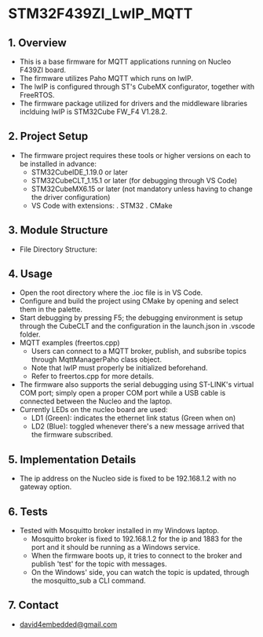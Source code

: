 # STM32F439ZI_LwIP_MQTT

## 1. Overview
* This is a base firmware for MQTT applications running on Nucleo F439ZI board.
* The firmware utilizes Paho MQTT which runs on lwIP.
* The lwIP is configured through ST's CubeMX configurator, together with FreeRTOS.
* The firmware package utilized for drivers and the middleware libraries inclduing lwIP is STM32Cube FW_F4 V1.28.2.

## 2. Project Setup
* The firmware project requires these tools or higher versions on each to be installed in advance:
  - STM32CubeIDE_1.19.0 or later
  - STM32CubeCLT_1.15.1 or later (for debugging through VS Code)
  - STM32CubeMX6.15 or later (not mandatory unless having to change the driver configuration)
  - VS Code with extensions:
   . STM32
   . CMake

## 3. Module Structure
* File Directory Structure:

## 4. Usage
* Open the root directory where the .ioc file is in VS Code.
* Configure and build the project using CMake by opening and select them in the palette.
* Start debugging by pressing F5; the debugging environment is setup through the CubeCLT and the configuration in the launch.json in .vscode folder.
* MQTT examples (freertos.cpp)
   - Users can connect to a MQTT broker, publish, and subsribe topics through MqttManagerPaho class object.
   - Note that lwIP must properly be initialized beforehand.
   - Refer to freertos.cpp for more details.
* The firmware also supports the serial debugging using ST-LINK's virtual COM port; simply open a proper COM port while a USB cable is connected between the Nucleo and the laptop.
* Currently LEDs on the nucleo board are used:
   - LD1 (Green): indicates the ethernet link status (Green when on)
   - LD2 (Blue): toggled whenever there's a new message arrived that the firmware subscribed.

## 5. Implementation Details
* The ip address on the Nucleo side is fixed to be 192.168.1.2 with no gateway option.

## 6. Tests
* Tested with Mosquitto broker installed in my Windows laptop.
   - Mosquitto broker is fixed to 192.168.1.2 for the ip and 1883 for the port and it should be running as a Windows service.
   - When the firmware boots up, it tries to connect to the broker and publish 'test' for the topic with messages.
   - On the Windows' side, you can watch the topic is updated, through the mosquitto_sub a CLI command.

## 7. Contact
* david4embedded@gmail.com
 